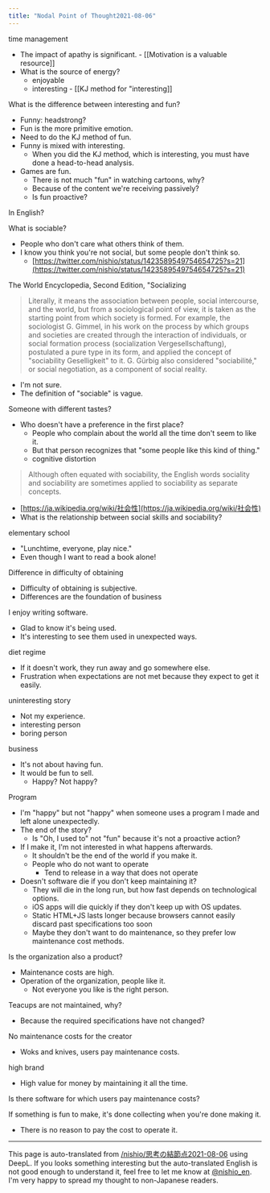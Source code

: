 ```yaml
---
title: "Nodal Point of Thought2021-08-06"
---
```


time management
- The impact of apathy is significant.
        - [[Motivation is a valuable resource]]
- What is the source of energy?
    - enjoyable
    - interesting
            - [[KJ method for "interesting]]

What is the difference between interesting and fun?
- Funny: headstrong?
- Fun is the more primitive emotion.
- Need to do the KJ method of fun.
- Funny is mixed with interesting.
    - When you did the KJ method, which is interesting, you must have done a head-to-head analysis.
- Games are fun.
    - There is not much "fun" in watching cartoons, why?
    - Because of the content we're receiving passively?
    - Is fun proactive?

In English?

What is sociable?
- People who don't care what others think of them.
- I know you think you're not social, but some people don't think so.
    - [https://twitter.com/nishio/status/1423589549754654725?s=21](https://twitter.com/nishio/status/1423589549754654725?s=21)

The World Encyclopedia, Second Edition, "Socializing
> Literally, it means the association between people, social intercourse, and the world, but from a sociological point of view, it is taken as the starting point from which society is formed. For example, the sociologist G. Gimmel, in his work on the process by which groups and societies are created through the interaction of individuals, or social formation process (socialization Vergesellschaftung), postulated a pure type in its form, and applied the concept of "sociability Geselligkeit" to it. G. Gürbig also considered "sociabilité," or social negotiation, as a component of social reality.
- I'm not sure.
- The definition of "sociable" is vague.

Someone with different tastes?
- Who doesn't have a preference in the first place?
    - People who complain about the world all the time don't seem to like it.
    - But that person recognizes that "some people like this kind of thing."
    - cognitive distortion

> Although often equated with sociability, the English words sociality and sociability are sometimes applied to sociability as separate concepts.
- [https://ja.wikipedia.org/wiki/社会性](https://ja.wikipedia.org/wiki/社会性)
- What is the relationship between social skills and sociability?

elementary school
- "Lunchtime, everyone, play nice."
- Even though I want to read a book alone!

Difference in difficulty of obtaining
- Difficulty of obtaining is subjective.
- Differences are the foundation of business

I enjoy writing software.
- Glad to know it's being used.
- It's interesting to see them used in unexpected ways.

diet regime
- If it doesn't work, they run away and go somewhere else.
- Frustration when expectations are not met because they expect to get it easily.

uninteresting story
- Not my experience.
- interesting person
- boring person

business
- It's not about having fun.
- It would be fun to sell.
    - Happy? Not happy?

Program
- I'm "happy" but not "happy" when someone uses a program I made and left alone unexpectedly.
- The end of the story?
    - Is "Oh, I used to" not "fun" because it's not a proactive action?
- If I make it, I'm not interested in what happens afterwards.
    - It shouldn't be the end of the world if you make it.
    - People who do not want to operate
        - Tend to release in a way that does not operate
- Doesn't software die if you don't keep maintaining it?
    - They will die in the long run, but how fast depends on technological options.
    - iOS apps will die quickly if they don't keep up with OS updates.
    - Static HTML+JS lasts longer because browsers cannot easily discard past specifications too soon
    - Maybe they don't want to do maintenance, so they prefer low maintenance cost methods.

Is the organization also a product?
- Maintenance costs are high.
- Operation of the organization, people like it.
    - Not everyone you like is the right person.

Teacups are not maintained, why?
- Because the required specifications have not changed?

No maintenance costs for the creator
- Woks and knives, users pay maintenance costs.

high brand
- High value for money by maintaining it all the time.

Is there software for which users pay maintenance costs?

If something is fun to make, it's done collecting when you're done making it.
- There is no reason to pay the cost to operate it.

---
This page is auto-translated from [/nishio/思考の結節点2021-08-06](https://scrapbox.io/nishio/思考の結節点2021-08-06) using DeepL. If you looks something interesting but the auto-translated English is not good enough to understand it, feel free to let me know at [@nishio_en](https://twitter.com/nishio_en). I'm very happy to spread my thought to non-Japanese readers.